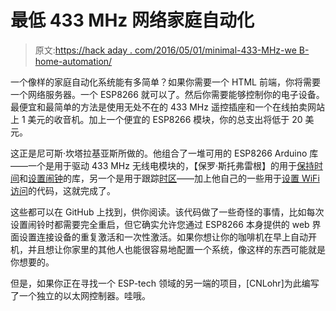 # 最低 433 MHz 网络家庭自动化

> 原文:[https://hack aday . com/2016/05/01/minimal-433-MHz-we B- home-automation/](https://hackaday.com/2016/05/01/minimal-433-mhz-web-home-automation/)

一个像样的家庭自动化系统能有多简单？如果你需要一个 HTML 前端，你将需要一个网络服务器。一个 ESP8266 就可以了。然后你需要能够控制你的电子设备。最便宜和最简单的方法是使用无处不在的 433 MHz 遥控插座和一个在线拍卖网站上 1 美元的收音机。加上一个便宜的 ESP8266 模块，你的总支出将低于 20 美元。

这正是尼可斯·坎塔拉基亚斯所做的。他组合了一堆可用的 ESP8266 Arduino 库——一个是用于驱动 433 MHz 无线电模块的，【保罗·斯托弗雷根】的用于[保持时间](https://github.com/PaulStoffregen/Time/blob/master/Time.cpp)和[设置闹钟](https://github.com/PaulStoffregen/TimeAlarms)的库，另一个是用于跟踪[时区](https://github.com/JChristensen/Timezone)——加上他自己的一些用于[设置 WiFi 访问](https://github.com/nikant/espWiFi2eeprom)的代码，这就完成了。

这些都可以在 GitHub 上找到，供你阅读。该代码做了一些奇怪的事情，比如每次设置闹铃时都需要完全重启，但它确实允许您通过 ESP8266 本身提供的 web 界面设置连接设备的重复激活和一次性激活。如果你想让你的咖啡机在早上自动开机，并且想让你家里的其他人也能很容易地配置一个系统，像这样的东西可能就是你想要的。

但是，如果你正在寻找一个 ESP-tech 领域的另一端的项目，[CNLohr]为此编写了一个独立的以太网控制器。哇哦。